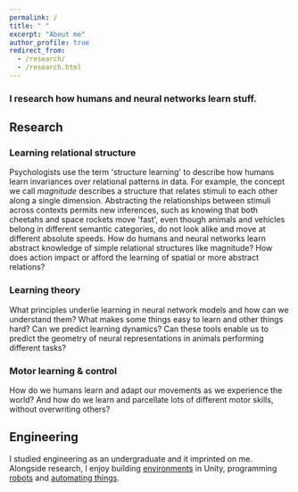 ```yaml
---
permalink: /
title: " "
excerpt: "About me"
author_profile: true
redirect_from:
  - /research/
  - /research.html
---
```



### I research how humans and neural networks learn stuff.


Research
------

### Learning relational structure
Psychologists use the term 'structure learning' to describe how humans learn invariances over relational patterns in data. For example, the concept we call *magnitude* describes a structure that relates stimuli to each other along a single dimension. Abstracting the relationships between stimuli across contexts permits new inferences, such as knowing that both cheetahs and space rockets move 'fast', even though animals and vehicles belong in different semantic categories, do not look alike and move at different absolute speeds. How do humans and neural networks learn abstract knowledge of simple relational structures like magnitude? How does action impact or afford the learning of spatial or more abstract relations?

### Learning theory
What principles underlie learning in neural network models and how can we understand them? What makes some things easy to learn and other things hard? Can we predict learning dynamics? Can these tools enable us to predict the geometry of neural representations in animals performing different tasks?

### Motor learning & control
How do we humans learn and adapt our movements as we experience the world? And how do we learn and parcellate lots of different motor skills, without overwriting others?


Engineering
------

I studied engineering as an undergraduate and it imprinted on me. Alongside research, I enjoy building [environments](https://hannahsheahan.github.io/projects/) in Unity, programming [robots](https://www.youtube.com/watch?v=AeJP9AW-KNg) and [automating things](https://github.com/hannahsheahan).

